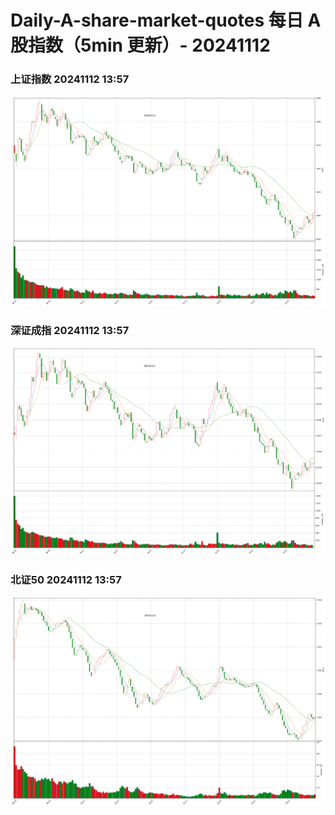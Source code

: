 
# Daily-A-share-market-quotes 每日 A 股指数（5min 更新）- 20241112

### 上证指数 20241112 13:57
![](./fig/2024/11/20241112-sh000001.png)

### 深证成指 20241112 13:57
![](./fig/2024/11/20241112-sz399001.png)

### 北证50 20241112 13:57
![](./fig/2024/11/20241112-bj899050.png)
